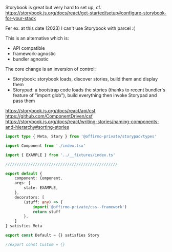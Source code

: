 
Storybook is great but very hard to set up, cf. https://storybook.js.org/docs/react/get-started/setup#configure-storybook-for-your-stack

Fer ex. at this date (2023) I can't use Storybook with parcel :(

This is an alternative which is:
- API compatible
- framework-agnostic
- bundler agnostic

The core change is an inversion of control:
- Storybook: storybook loads, discover stories, build them and display them
- Storypad: a bootstrap code loads the stories (thanks to recent bundler's feature of "import glob"), build everything then invoke Storypad and pass them


https://storybook.js.org/docs/react/api/csf
https://github.com/ComponentDriven/csf
https://storybook.js.org/docs/react/writing-stories/naming-components-and-hierarchy#sorting-stories


```ts
import type { Meta, Story } from '@offirmo-private/storypad/types'

import Component from './index.tsx'

import { EXAMPLE } from '../__fixtures/index.ts'

/////////////////////////////////////////////////

export default {
	component: Component,
	args: {
		state: EXAMPLE,
	},
	decorators: [
		(stuff: any) => {
			import('@offirmo-private/css--framework')
			return stuff
		},
	]
} satisfies Meta

export const Default = {} satisfies Story

//export const Custom = {}

```
